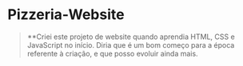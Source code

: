 # Pizzeria-Website

> **Criei este projeto de website quando aprendia HTML, CSS e JavaScript no início. Diria que é um bom começo para a época referente à criação, e que posso evoluir ainda mais.
